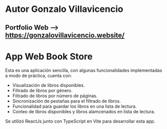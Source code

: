 # Autor Gonzalo Villavicencio

## Portfolio Web --> https://gonzalovillavicencio.website/

# App Web Book Store

Esta es una aplicación sencilla, con algunas funcionalidades implementadas a modo de práctica, cuenta con:

- Visualización de libros disponibles.
- Filtrado de libros por género.
- Filtrado de libros por número de páginas.
- Sincronización de pestañas para el filtrado de libros.
- Funcionalidad para guardar los libros en una lista de lectura.
- Conteo de libros disponibles y libros alamcenados en lista de lectura.

Se utilizó ReactJs junto con TypeScript en Vite para desarrollar esta app.
